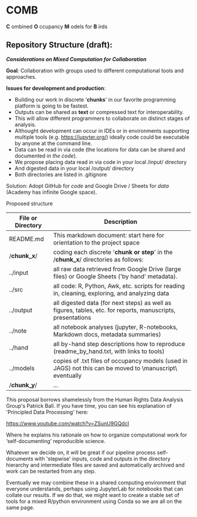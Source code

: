 # COMB
**C** ombined **O** ccupancy **M** odels for **B** irds

## Repository Structure (draft): 

**_Considerations on Mixed Computation for Collaboration_**

**Goal**: Collaboration with groups used to different computational tools and approaches.

**Issues for development and production**:

- Building our work in discrete '**chunks**' in our favorite programming platform is going to be fastest.
- Outputs can be shared as **text** or compressed text for interoperability. 
- This will allow different programmers to collaborate on distinct stages of analysis.
- Althought development can occur in IDEs or in environments supporting multiple tools (e.g. https://jupyter.org/) ideally code could be executable by anyone at the command line.
- Data can be read in via code (the locations for data can be shared and documented _in the code_).
- We propose placing data read in via code in your local /input/ directory
- And digested data in your local /output/ directory
- Both directories are listed in .gitignore

Solution:  Adopt GitHub for _code_ and Google Drive / Sheets for _data_ (Academy has infinite Google space).

Proposed structure

File or Directory     | Description
------------- | -------------
README.md     | This markdown document: start here for orientation to the project space
\/**chunk_x**\/ | coding each discrete '**chunk or step**' in the \/**chunk_x**\/ directories as follows:
..\/input         | all raw data retrieved from Google Drive (large files) or Google Sheets ('by hand' metadata).
..\/src           | all code: R, Python, Awk, etc. scripts for reading in, cleaning, exploring, and analyzing data
..\/output        | all digested data (for next steps) as well as figures, tables, etc. for reports, manuscripts, presentations
..\/note          | all notebook analyses (jupyter, R-notebooks, Markdown docs, metadata summaries)
..\/hand          | all by-hand step descriptions how to reproduce  (readme_by_hand.txt, with links to tools)
..\/models        | copies of .txt files of occupancy models (used in JAGS)  not this can be moved to \\manuscript\ eventually
\/**chunk_y**\/  | ...

This proposal borrows shamelessly from the Human Rights Data Analysis Group's Patrick Ball. If you have time, you can see his explanation of 'Principled Data Processing' here:

https://www.youtube.com/watch?v=ZSunU9GQdcI

Where he explains his rationale on how to organize computational work for ‘self-documenting’ reproducible science.

Whatever we decide on, it will be great if our pipeline process self-documents with 'stepwise' inputs, code and outputs in the directory hierarchy and intermediate files are saved and automatically archived and work can be restarted from any step.  

Eventually we may combine these in a shared computing environment that everyone understands, perhaps using JupyterLab for notebooks that can collate our results.  If we do that, we might want to create a stable set of tools for a mixed R/python environment using Conda so we are all on the same page.
